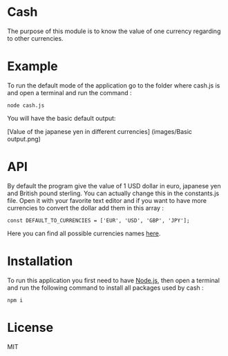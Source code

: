 # Cash

The purpose of this module is to know the value of one currency regarding to other currencies.

# Example

To run the default mode of the application go to the folder where cash.js is and open a terminal and run the command :

    node cash.js

You will have the basic default output:

[Value of the japanese yen in different currencies] (images/Basic output.png)

# API

By default the program give the value of 1 USD dollar in euro, japanese yen and British pound sterling. You can actually change this in the constants.js file. Open it with your favorite text editor and  if you want to have more currencies to convert the dollar add them in this array :

    const DEFAULT_TO_CURRENCIES = ['EUR', 'USD', 'GBP', 'JPY'];

Here you can find all possible currencies names [here](https://api.exchangeratesapi.io/latest).

# Installation

To run this application you first need to have [Node.js](https://nodejs.org/en/download/), then open a terminal and run the following command to install all packages used by cash :

    npm i

# License

MIT
